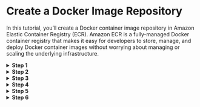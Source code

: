 Create a Docker Image Repository
================================

<p>
  In this tutorial, you’ll create a Docker container image repository in Amazon Elastic Container Registry (ECR). Amazon ECR is a fully-managed Docker container registry that makes it easy for developers to store, manage, and deploy Docker container images without worrying about managing or scaling the underlying infrastructure.
</p>

<details>
  <summary><b>Step 1</b></summary>
  <p>
    Go to the AWS Management Console, click <b>Services</b> then select <b>Elastic Container Service</b> under Compute.
  </p>
</details>

<details>
  <summary><b>Step 2</b></summary>
  <p>
    Click <b>Repositories</b> in the left-hand navigation.
  </p>
</details>

<details>
  <summary><b>Step 3</b></summary>
  <p>
    Click <b>Get started</b> if this is your first visit to the Amazon ECR console, or <b>Create repository</b> if you’ve used it before.
  </p>
</details>

<details>
  <summary><b>Step 4</b></summary>
  <p>
    Enter ``testecs`` into <b>Repository name</b>.
  </p>
</details>

<details>
  <summary><b>Step 5</b></summary>
  <p>
    Note the contents of the <b>Repository URI</b> field.
  </p>
  <img src="images/2a.png"
   alt="SS"
   style="float: left; margin-right: 10px;" />
</details>

<details>
  <summary><b>Step 6</b></summary>
  <p>
    Click <b>Next step</b>. Your repository has been created.
  </p>
  <img src="images/2b.png"
   alt="SS"
   style="float: left; margin-right: 10px;" />
</details>
